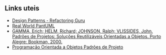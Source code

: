 #

## Links uteis

- [Design Patterns - Refactoring Guru](https://refactoring.guru/design-patterns)
- [Real World PantUML](http://real-world-plantuml.com/)
- [GAMMA, Erich; HELM, Richard; JOHNSON, Ralph; VLISSIDES, John. Padrões de Projetos: Soluções Reutilizáveis Orientadas a Objetos. Porto Alegre: Bookman, 2000.](https://www.amazon.com.br/Padr%C3%B5es-Projetos-Solu%C3%A7%C3%B5es-Reutiliz%C3%A1veis-Orientados/dp/8573076100)
- [Programação Orientada a Objetos
Padrões de Projeto](https://www.ic.unicamp.br/~vanini/mc302/PadroesDeProjeto.pdf)
